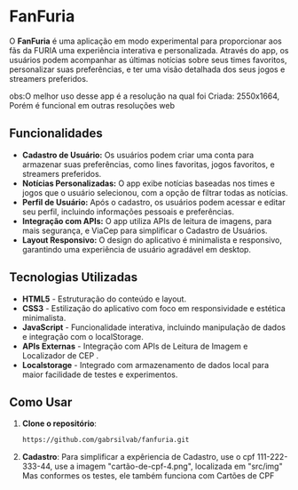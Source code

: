 # FanFuria

O **FanFuria** é uma aplicação em modo experimental para proporcionar aos fãs da FURIA uma experiência interativa e personalizada. Através do app, os usuários podem acompanhar as últimas notícias sobre seus times favoritos, personalizar suas preferências, e ter uma visão detalhada dos seus jogos e streamers preferidos.

obs:O melhor uso desse app é a resolução na qual foi Criada: 2550x1664, Porém é funcional em outras resoluções web

## Funcionalidades

- **Cadastro de Usuário:** Os usuários podem criar uma conta para armazenar suas preferências, como lines favoritas, jogos favoritos, e streamers preferidos.
- **Notícias Personalizadas:** O app exibe notícias baseadas nos times e jogos que o usuário selecionou, com a opção de filtrar todas as notícias.
- **Perfil de Usuário:** Após o cadastro, os usuários podem acessar e editar seu perfil, incluindo informações pessoais e preferências.
- **Integração com APIs:** O app utiliza APIs de leitura de imagens, para mais segurança, e ViaCep para simplificar o Cadastro de Usuários.
- **Layout Responsivo:** O design do aplicativo é minimalista e responsivo, garantindo uma experiência de usuário agradável em desktop.

## Tecnologias Utilizadas

- **HTML5** - Estruturação do conteúdo e layout.
- **CSS3** - Estilização do aplicativo com foco em responsividade e estética minimalista.
- **JavaScript** - Funcionalidade interativa, incluindo manipulação de dados e integração com o localStorage.
- **APIs Externas** - Integração com APIs de Leitura de Imagem e Localizador de CEP .
- **Localstorage** - Integrado com armazenamento de dados local para maior facilidade de testes e experimentos.

## Como Usar

1. **Clone o repositório**:
   ```bash
   https://github.com/gabrsilvab/fanfuria.git

1. **Cadastro**:
   Para simplificar a expêriencia de Cadastro, use o cpf 111-222-333-44, use a imagem "cartão-de-cpf-4.png", localizada em "src/img"
   Mas conformes os testes, ele também funciona com Cartões de CPF
